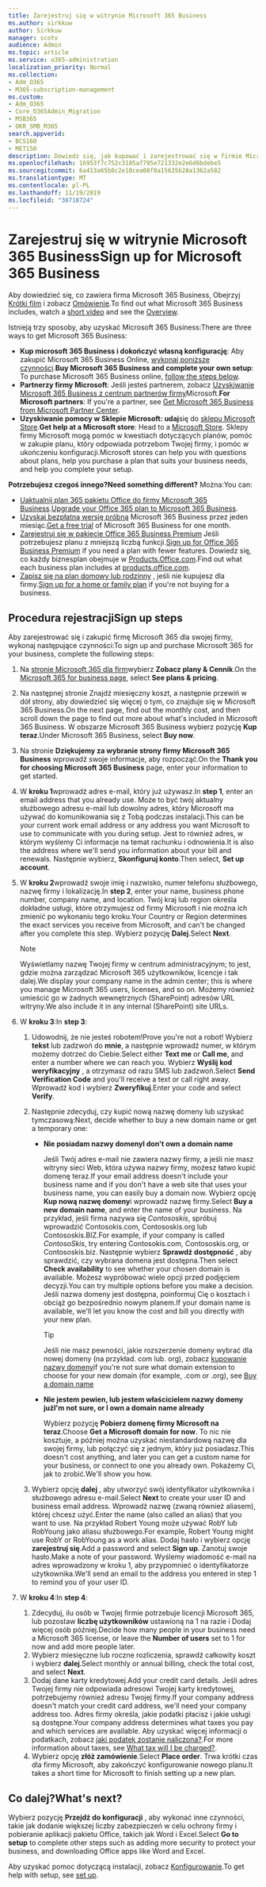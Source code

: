 ```yaml
---
title: Zarejestruj się w witrynie Microsoft 365 Business
ms.author: sirkkuw
author: Sirkkuw
manager: scotv
audience: Admin
ms.topic: article
ms.service: o365-administration
localization_priority: Normal
ms.collection:
- Adm_O365
- M365-subscription-management
ms.custom:
- Adm_O365
- Core_O365Admin_Migration
- MSB365
- OKR_SMB_M365
search.appverid:
- BCS160
- MET150
description: Dowiedz się, jak kupować i zarejestrować się w firmie Microsoft 365 Business.
ms.openlocfilehash: 16953f7c752c3105af795e721332e2e6d6bdebe5
ms.sourcegitcommit: 6a413a65b8c2e10cea08f0a15635b28a1362a582
ms.translationtype: MT
ms.contentlocale: pl-PL
ms.lasthandoff: 11/19/2019
ms.locfileid: "38718724"
---
```

# <a name="sign-up-for-microsoft-365-business"></a><span data-ttu-id="8882a-103">Zarejestruj się w witrynie Microsoft 365 Business</span><span class="sxs-lookup"><span data-stu-id="8882a-103">Sign up for Microsoft 365 Business</span></span>

<span data-ttu-id="8882a-104">Aby dowiedzieć się, co zawiera firma Microsoft 365 Business, Obejrzyj [Krótki film](https://go.microsoft.com/fwlink/?linkid=2109651) i zobacz [Omówienie](microsoft-365-business-overview.md).</span><span class="sxs-lookup"><span data-stu-id="8882a-104">To find out what Microsoft 365 Business includes, watch a [short video](https://go.microsoft.com/fwlink/?linkid=2109651) and see the [Overview](microsoft-365-business-overview.md).</span></span>

<span data-ttu-id="8882a-105">Istnieją trzy sposoby, aby uzyskać Microsoft 365 Business:</span><span class="sxs-lookup"><span data-stu-id="8882a-105">There are three ways to get Microsoft 365 Business:</span></span>
- <span data-ttu-id="8882a-106">**Kup microsoft 365 Business i dokończyć własną konfigurację**: Aby zakupić Microsoft 365 Business Online, [wykonaj poniższe czynności](#sign-up-steps).</span><span class="sxs-lookup"><span data-stu-id="8882a-106">**Buy Microsoft 365 Business and complete your own setup**: To purchase Microsoft 365 Business online, [follow the steps below](#sign-up-steps).</span></span>
- <span data-ttu-id="8882a-107">**Partnerzy firmy Microsoft**: Jeśli jesteś partnerem, zobacz [Uzyskiwanie Microsoft 365 Business z centrum partnerów firmy](get-microsoft-365-business.md#get-microsoft-365-business-from-microsoft-partner-center)Microsoft.</span><span class="sxs-lookup"><span data-stu-id="8882a-107">**For Microsoft partners**: If you're a partner, see [Get Microsoft 365 Business from Microsoft Partner Center](get-microsoft-365-business.md#get-microsoft-365-business-from-microsoft-partner-center).</span></span>
- <span data-ttu-id="8882a-108">**Uzyskiwanie pomocy w Sklepie Microsoft: udaj**się do [sklepu Microsoft Store](https://go.microsoft.com/fwlink/?linkid=2109652).</span><span class="sxs-lookup"><span data-stu-id="8882a-108">**Get help at a Microsoft store**: Head to a [Microsoft Store](https://go.microsoft.com/fwlink/?linkid=2109652).</span></span> <span data-ttu-id="8882a-109">Sklepy firmy Microsoft mogą pomóc w kwestiach dotyczących planów, pomóc w zakupie planu, który odpowiada potrzebom Twojej firmy, i pomóc w ukończeniu konfiguracji.</span><span class="sxs-lookup"><span data-stu-id="8882a-109">Microsoft stores can help you with questions about plans, help you purchase a plan that suits your business needs, and help you complete your setup.</span></span>

<span data-ttu-id="8882a-110">**Potrzebujesz czegoś innego?**</span><span class="sxs-lookup"><span data-stu-id="8882a-110">**Need something different?**</span></span> <span data-ttu-id="8882a-111">Można:</span><span class="sxs-lookup"><span data-stu-id="8882a-111">You can:</span></span>
- <span data-ttu-id="8882a-112">[Uaktualnij plan 365 pakietu Office do firmy Microsoft 365 Business](migrate-to-microsoft-365-business.md).</span><span class="sxs-lookup"><span data-stu-id="8882a-112">[Upgrade your Office 365 plan to Microsoft 365 Business](migrate-to-microsoft-365-business.md).</span></span>
- <span data-ttu-id="8882a-113">[Uzyskaj bezpłatną wersję próbną](https://go.microsoft.com/fwlink/p/?linkid=2102309) Microsoft 365 Business przez jeden miesiąc.</span><span class="sxs-lookup"><span data-stu-id="8882a-113">[Get a free trial](https://go.microsoft.com/fwlink/p/?linkid=2102309) of Microsoft 365 Business for one month.</span></span>
- <span data-ttu-id="8882a-114">[Zarejestruj się w pakiecie Office 365 Business Premium](https://go.microsoft.com/fwlink/p/?LinkID=510935) Jeśli potrzebujesz planu z mniejszą liczbą funkcji.</span><span class="sxs-lookup"><span data-stu-id="8882a-114">[Sign up for Office 365 Business Premium](https://go.microsoft.com/fwlink/p/?LinkID=510935) if you need a plan with fewer features.</span></span> <span data-ttu-id="8882a-115">Dowiedz się, co każdy biznesplan obejmuje w [Products.Office.com](https://go.microsoft.com/fwlink/?linkid=2109397).</span><span class="sxs-lookup"><span data-stu-id="8882a-115">Find out what each business plan includes at [products.office.com](https://go.microsoft.com/fwlink/?linkid=2109397).</span></span>
- <span data-ttu-id="8882a-116">[Zapisz się na plan domowy lub rodzinny](https://go.microsoft.com/fwlink/?linkid=2109398) , jeśli nie kupujesz dla firmy.</span><span class="sxs-lookup"><span data-stu-id="8882a-116">[Sign up for a home or family plan](https://go.microsoft.com/fwlink/?linkid=2109398) if you're not buying for a business.</span></span> 

## <a name="sign-up-steps"></a><span data-ttu-id="8882a-117">Procedura rejestracji</span><span class="sxs-lookup"><span data-stu-id="8882a-117">Sign up steps</span></span>

<span data-ttu-id="8882a-118">Aby zarejestrować się i zakupić firmę Microsoft 365 dla swojej firmy, wykonaj następujące czynności:</span><span class="sxs-lookup"><span data-stu-id="8882a-118">To sign up and purchase Microsoft 365 for your business, complete the following steps:</span></span>

1. <span data-ttu-id="8882a-119">Na [stronie Microsoft 365 dla firm](https://go.microsoft.com/fwlink/?linkid=2109654)wybierz **Zobacz plany & Cennik**.</span><span class="sxs-lookup"><span data-stu-id="8882a-119">On the [Microsoft 365 for business page](https://go.microsoft.com/fwlink/?linkid=2109654), select **See plans & pricing**.</span></span> 
2. <span data-ttu-id="8882a-120">Na następnej stronie Znajdź miesięczny koszt, a następnie przewiń w dół strony, aby dowiedzieć się więcej o tym, co znajduje się w Microsoft 365 Business.</span><span class="sxs-lookup"><span data-stu-id="8882a-120">On the next page, find out the monthly cost, and then scroll down the page to find out more about what's included in Microsoft 365 Business.</span></span> <span data-ttu-id="8882a-121">W obszarze Microsoft 365 Business wybierz pozycję **Kup teraz**.</span><span class="sxs-lookup"><span data-stu-id="8882a-121">Under Microsoft 365 Business, select **Buy now**.</span></span>
3. <span data-ttu-id="8882a-122">Na stronie **Dziękujemy za wybranie strony firmy Microsoft 365 Business** wprowadź swoje informacje, aby rozpocząć.</span><span class="sxs-lookup"><span data-stu-id="8882a-122">On the **Thank you for choosing Microsoft 365 Business** page, enter your information to get started.</span></span>
4. <span data-ttu-id="8882a-123">W **kroku 1**wprowadź adres e-mail, który już używasz.</span><span class="sxs-lookup"><span data-stu-id="8882a-123">In **step 1**, enter an email address that you already use.</span></span> <span data-ttu-id="8882a-124">Może to być twój aktualny służbowego adresu e-mail lub dowolny adres, który Microsoft ma używać do komunikowania się z Tobą podczas instalacji.</span><span class="sxs-lookup"><span data-stu-id="8882a-124">This can be your current work email address or any address you want Microsoft to use to communicate with you during setup.</span></span> <span data-ttu-id="8882a-125">Jest to również adres, w którym wyślemy Ci informacje na temat rachunku i odnowienia.</span><span class="sxs-lookup"><span data-stu-id="8882a-125">It is also the address where we'll send you information about your bill and renewals.</span></span> <span data-ttu-id="8882a-126">Następnie wybierz, **Skonfiguruj konto**.</span><span class="sxs-lookup"><span data-stu-id="8882a-126">Then select, **Set up account**.</span></span>
5. <span data-ttu-id="8882a-127">W **kroku 2**wprowadź swoje imię i nazwisko, numer telefonu służbowego, nazwę firmy i lokalizację.</span><span class="sxs-lookup"><span data-stu-id="8882a-127">In **step 2**, enter your name, business phone number, company name, and location.</span></span> <span data-ttu-id="8882a-128">Twój kraj lub region określa dokładne usługi, które otrzymujesz od firmy Microsoft i nie można ich zmienić po wykonaniu tego kroku.</span><span class="sxs-lookup"><span data-stu-id="8882a-128">Your Country or Region determines the exact services you receive from Microsoft, and can't be changed after you complete this step.</span></span> <span data-ttu-id="8882a-129">Wybierz pozycję **Dalej**.</span><span class="sxs-lookup"><span data-stu-id="8882a-129">Select **Next**.</span></span>
    > [!NOTE]
    > <span data-ttu-id="8882a-130">Wyświetlamy nazwę Twojej firmy w centrum administracyjnym; to jest, gdzie można zarządzać Microsoft 365 użytkowników, licencje i tak dalej.</span><span class="sxs-lookup"><span data-stu-id="8882a-130">We display your company name in the admin center; this is where you manage Microsoft 365 users, licenses, and so on.</span></span> <span data-ttu-id="8882a-131">Możemy również umieścić go w żadnych wewnętrznych (SharePoint) adresów URL witryny.</span><span class="sxs-lookup"><span data-stu-id="8882a-131">We also include it in any internal (SharePoint) site URLs.</span></span>
6. <span data-ttu-id="8882a-132">W **kroku 3**:</span><span class="sxs-lookup"><span data-stu-id="8882a-132">In **step 3**:</span></span>

    1. <span data-ttu-id="8882a-133">Udowodnij, że nie jesteś robotem!</span><span class="sxs-lookup"><span data-stu-id="8882a-133">Prove you're not a robot!</span></span> <span data-ttu-id="8882a-134">Wybierz **tekst** lub zadzwoń do **mnie**, a następnie wprowadź numer, w którym możemy dotrzeć do Ciebie.</span><span class="sxs-lookup"><span data-stu-id="8882a-134">Select either **Text me** or **Call me**, and enter a number where we can reach you.</span></span> <span data-ttu-id="8882a-135">Wybierz **Wyślij kod weryfikacyjny** , a otrzymasz od razu SMS lub zadzwoń.</span><span class="sxs-lookup"><span data-stu-id="8882a-135">Select **Send Verification Code** and you'll receive a text or call right away.</span></span> <span data-ttu-id="8882a-136">Wprowadź kod i wybierz **Zweryfikuj**.</span><span class="sxs-lookup"><span data-stu-id="8882a-136">Enter your code and select **Verify**.</span></span>
    2. <span data-ttu-id="8882a-137">Następnie zdecyduj, czy kupić nową nazwę domeny lub uzyskać tymczasową:</span><span class="sxs-lookup"><span data-stu-id="8882a-137">Next, decide whether to buy a new domain name or get a temporary one:</span></span>

        - <span data-ttu-id="8882a-138">**Nie posiadam nazwy domeny**</span><span class="sxs-lookup"><span data-stu-id="8882a-138">**I don't own a domain name**</span></span> 
        
            <span data-ttu-id="8882a-139">Jeśli Twój adres e-mail nie zawiera nazwy firmy, a jeśli nie masz witryny sieci Web, która używa nazwy firmy, możesz łatwo kupić domenę teraz.</span><span class="sxs-lookup"><span data-stu-id="8882a-139">If your email address doesn't include your business name and if you don't have a web site that uses your business name, you can easily buy a domain now.</span></span> <span data-ttu-id="8882a-140">Wybierz opcję **Kup nową nazwę domeny**i wprowadź nazwę firmy.</span><span class="sxs-lookup"><span data-stu-id="8882a-140">Select **Buy a new domain name**, and enter the name of your business.</span></span> <span data-ttu-id="8882a-141">Na przykład, jeśli firma nazywa się *Contososkis*, spróbuj wprowadzić Contosokis.com, Contososkis.org lub Contososkis.BIZ.</span><span class="sxs-lookup"><span data-stu-id="8882a-141">For example, if your company is called *ContosoSkis*, try entering Contosokis.com, Contososkis.org, or Contososkis.biz.</span></span> <span data-ttu-id="8882a-142">Następnie wybierz **Sprawdź dostępność** , aby sprawdzić, czy wybrana domena jest dostępna.</span><span class="sxs-lookup"><span data-stu-id="8882a-142">Then select **Check availability** to see whether your chosen domain is available.</span></span> <span data-ttu-id="8882a-143">Możesz wypróbować wiele opcji przed podjęciem decyzji.</span><span class="sxs-lookup"><span data-stu-id="8882a-143">You can try multiple options before you make a decision.</span></span> <span data-ttu-id="8882a-144">Jeśli nazwa domeny jest dostępna, poinformuj Cię o kosztach i obciąż go bezpośrednio nowym planem.</span><span class="sxs-lookup"><span data-stu-id="8882a-144">If your domain name is available, we'll let you know the cost and bill you directly with your new plan.</span></span> 
       
            > [!TIP]
            > <span data-ttu-id="8882a-145">Jeśli nie masz pewności, jakie rozszerzenie domeny wybrać dla nowej domeny (na przykład. com lub. org), zobacz [kupowanie nazwy domeny](https://go.microsoft.com/fwlink/?linkid=2109700)</span><span class="sxs-lookup"><span data-stu-id="8882a-145">if you're not sure what domain extension to choose for your new domain (for example, .com or .org), see [Buy a domain name](https://go.microsoft.com/fwlink/?linkid=2109700)</span></span>
        
        - <span data-ttu-id="8882a-146">**Nie jestem pewien, lub jestem właścicielem nazwy domeny już**</span><span class="sxs-lookup"><span data-stu-id="8882a-146">**I'm not sure, or I own a domain name already**</span></span> 
        
             <span data-ttu-id="8882a-147">Wybierz pozycję **Pobierz domenę firmy Microsoft na teraz**.</span><span class="sxs-lookup"><span data-stu-id="8882a-147">Choose **Get a Microsoft domain for now**.</span></span> <span data-ttu-id="8882a-148">To nic nie kosztuje, a później można uzyskać niestandardową nazwę dla swojej firmy, lub połączyć się z jednym, który już posiadasz.</span><span class="sxs-lookup"><span data-stu-id="8882a-148">This doesn't cost anything, and later you can get a custom name for your business, or connect to one you already own.</span></span> <span data-ttu-id="8882a-149">Pokażemy Ci, jak to zrobić.</span><span class="sxs-lookup"><span data-stu-id="8882a-149">We'll show you how.</span></span>

    3. <span data-ttu-id="8882a-150">Wybierz opcję **dalej** , aby utworzyć swój identyfikator użytkownika i służbowego adresu e-mail.</span><span class="sxs-lookup"><span data-stu-id="8882a-150">Select **Next** to create your user ID and business email address.</span></span> <span data-ttu-id="8882a-151">Wprowadź nazwę (zwaną również aliasem), której chcesz użyć.</span><span class="sxs-lookup"><span data-stu-id="8882a-151">Enter the name (also called an alias) that you want to use.</span></span> <span data-ttu-id="8882a-152">Na przykład Robert Young może używać RobY lub RobYoung jako aliasu służbowego.</span><span class="sxs-lookup"><span data-stu-id="8882a-152">For example, Robert Young might use RobY or RobYoung as a work alias.</span></span> <span data-ttu-id="8882a-153">Dodaj hasło i wybierz opcję **zarejestruj się**.</span><span class="sxs-lookup"><span data-stu-id="8882a-153">Add a password and select **Sign up**.</span></span> <span data-ttu-id="8882a-154">Zanotuj swoje hasło.</span><span class="sxs-lookup"><span data-stu-id="8882a-154">Make a note of your password.</span></span> <span data-ttu-id="8882a-155">Wyślemy wiadomość e-mail na adres wprowadzony w kroku 1, aby przypomnieć o identyfikatorze użytkownika.</span><span class="sxs-lookup"><span data-stu-id="8882a-155">We'll send an email to the address you entered in step 1 to remind you of your user ID.</span></span>
7. <span data-ttu-id="8882a-156">W **kroku 4**:</span><span class="sxs-lookup"><span data-stu-id="8882a-156">In **step 4**:</span></span> 

    1. <span data-ttu-id="8882a-157">Zdecyduj, ilu osób w Twojej firmie potrzebuje licencji Microsoft 365, lub pozostaw **liczbę użytkowników** ustawioną na 1 na razie i Dodaj więcej osób później.</span><span class="sxs-lookup"><span data-stu-id="8882a-157">Decide how many people in your business need a Microsoft 365 license, or leave the **Number of users** set to 1 for now and add more people later.</span></span> 
    2. <span data-ttu-id="8882a-158">Wybierz miesięczne lub roczne rozliczenia, sprawdź całkowity koszt i wybierz **dalej**.</span><span class="sxs-lookup"><span data-stu-id="8882a-158">Select monthly or annual billing, check the total cost, and select **Next**.</span></span> 
    3. <span data-ttu-id="8882a-159">Dodaj dane karty kredytowej.</span><span class="sxs-lookup"><span data-stu-id="8882a-159">Add your credit card details.</span></span> <span data-ttu-id="8882a-160">Jeśli adres Twojej firmy nie odpowiada adresowi Twojej karty kredytowej, potrzebujemy również adresu Twojej firmy.</span><span class="sxs-lookup"><span data-stu-id="8882a-160">If your company address doesn't match your credit card address, we'll need your company address too.</span></span> <span data-ttu-id="8882a-161">Adres firmy określa, jakie podatki płacisz i jakie usługi są dostępne.</span><span class="sxs-lookup"><span data-stu-id="8882a-161">Your company address determines what taxes you pay and which services are available.</span></span> <span data-ttu-id="8882a-162">Aby uzyskać więcej informacji o podatkach, zobacz [jaki podatek zostanie naliczona?](https://go.microsoft.com/fwlink/?linkid=2109701).</span><span class="sxs-lookup"><span data-stu-id="8882a-162">For more information about taxes, see [What tax will I be charged?](https://go.microsoft.com/fwlink/?linkid=2109701).</span></span>
    4. <span data-ttu-id="8882a-163">Wybierz opcję **złóż zamówienie**.</span><span class="sxs-lookup"><span data-stu-id="8882a-163">Select **Place order**.</span></span> <span data-ttu-id="8882a-164">Trwa krótki czas dla firmy Microsoft, aby zakończyć konfigurowanie nowego planu.</span><span class="sxs-lookup"><span data-stu-id="8882a-164">It takes a short time for Microsoft to finish setting up a new plan.</span></span>

## <a name="whats-next"></a><span data-ttu-id="8882a-165">Co dalej?</span><span class="sxs-lookup"><span data-stu-id="8882a-165">What's next?</span></span>

<span data-ttu-id="8882a-166">Wybierz pozycję **Przejdź do konfiguracji** , aby wykonać inne czynności, takie jak dodanie większej liczby zabezpieczeń w celu ochrony firmy i pobieranie aplikacji pakietu Office, takich jak Word i Excel.</span><span class="sxs-lookup"><span data-stu-id="8882a-166">Select **Go to setup** to complete other steps such as adding more security to protect your business, and downloading Office apps like Word and Excel.</span></span>

<span data-ttu-id="8882a-167">Aby uzyskać pomoc dotyczącą instalacji, zobacz [Konfigurowanie](set-up.md).</span><span class="sxs-lookup"><span data-stu-id="8882a-167">To get help with setup, see [set up](set-up.md).</span></span>

